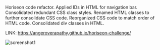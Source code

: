 Horiseon code refactor.
Applied IDs in HTML for navigation bar.
Consolidated redundant CSS class styles.
Renamed HTML classes to further consolidate CSS code.
Reorganized CSS code to match order of HTML code.
Consolidated div classes in HTML.

LINK: https://angeroverapathy.github.io/horiseon-challenge/

![screenshot1](https://user-images.githubusercontent.com/92872122/147422102-bb75b25f-627a-4343-bb6e-a966c708a62b.jpg)
